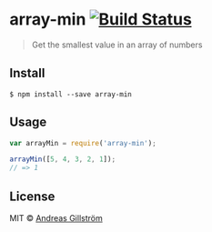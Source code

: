 # array-min [![Build Status](https://travis-ci.org/gillstrom/array-min.svg?branch=master)](https://travis-ci.org/gillstrom/array-min)

> Get the smallest value in an array of numbers


## Install

```
$ npm install --save array-min
```


## Usage

```js
var arrayMin = require('array-min');

arrayMin([5, 4, 3, 2, 1]);
// => 1
```


## License

MIT © [Andreas Gillström](http://github.com/gillstrom)
